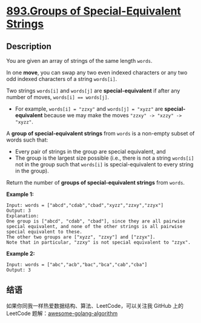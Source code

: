 # [893.Groups of Special-Equivalent Strings][title]

## Description
You are given an array of strings of the same length `words`.

In one **move**, you can swap any two even indexed characters or any two odd indexed characters of a string `words[i]`.

Two strings `words[i]` and `words[j]` are **special-equivalent** if after any number of moves, `words[i] == words[j]`.

- For example, `words[i] = "zzxy"` and `words[j] = "xyzz"` are **special-equivalent** because we may make the moves `"zzxy" -> "xzzy" -> "xyzz"`.

A **group of special-equivalent strings** from `words` is a non-empty subset of words such that:

- Every pair of strings in the group are special equivalent, and
- The group is the largest size possible (i.e., there is not a string `words[i]` not in the group such that `words[i]` is special-equivalent to every string in the group).

Return the number of **groups of special-equivalent strings** from `words`.

**Example 1:**

```
Input: words = ["abcd","cdab","cbad","xyzz","zzxy","zzyx"]
Output: 3
Explanation: 
One group is ["abcd", "cdab", "cbad"], since they are all pairwise special equivalent, and none of the other strings is all pairwise special equivalent to these.
The other two groups are ["xyzz", "zzxy"] and ["zzyx"].
Note that in particular, "zzxy" is not special equivalent to "zzyx".
```

**Example 2:**

```
Input: words = ["abc","acb","bac","bca","cab","cba"]
Output: 3
```

## 结语

如果你同我一样热爱数据结构、算法、LeetCode，可以关注我 GitHub 上的 LeetCode 题解：[awesome-golang-algorithm][me]

[title]: https://leetcode.com/problems/groups-of-special-equivalent-strings/
[me]: https://github.com/kylesliu/awesome-golang-algorithm
